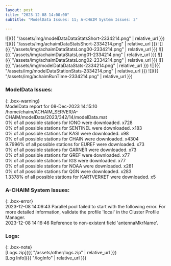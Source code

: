 ```yaml
---
layout: post
title: "2023-12-08 14:00:00"
subtitle: "ModelData Issues: 11; A-CHAIM System Issues: 2"

---
```


![]({{ "/assets/img/modelDataDataStatsShort-2334214.png" | relative_url }})
![]({{ "/assets/img/achaimDataStatsShort-2334214.png" | relative_url }})
![]({{ "/assets/img/achaimDataStatsLong00-2334214.png" | relative_url }})
![]({{ "/assets/img/achaimDataStatsLong01-2334214.png" | relative_url }})
![]({{ "/assets/img/achaimDataStatsLong02-2334214.png" | relative_url }})
![]({{ "/assets/img/modelDataDataStats-2334214.png" | relative_url }})
![]({{ "/assets/img/modelDataStationStats-2334214.png" | relative_url }})
![]({{ "/assets/img/achaimRunTime-2334214.png" | relative_url }})


### ModelData Issues:  
  
{: .box-warning}  
 ModelData report for 08-Dec-2023 14:15:10   
 /home/chaim/ACHAIM_SERVER/A-CHAIM/modelData/2023/342/14/modelData.mat   
 0% of all possible stations for IONO were downloaded. x728   
 0% of all possible stations for SENTINEL were downloaded. x183   
 0% of all possible stations for KASI were downloaded. x98   
 0% of all possible stations for CHAIN were downloaded. x4304   
 9.7996% of all possible stations for EUREF were downloaded. x73   
 0% of all possible stations for GARNER were downloaded. x73   
 0% of all possible stations for GREF were downloaded. x77   
 0% of all possible stations for IGS were downloaded. x77   
 0% of all possible stations for NOAA were downloaded. x281   
 0% of all possible stations for QGN were downloaded. x283   
 1.3378% of all possible stations for KARTVERKET were downloaded. x5   
  
### A-CHAIM System Issues:  
  
{: .box-error}  
2023-12-08 14:09:43 Parallel pool failed to start with the following error. For more detailed information, validate the profile 'local' in the Cluster Profile Manager.  
2023-12-08 14:16:46 Reference to non-existent field 'antennaMkrName'.  

### Logs:  
  
{: .box-note}  
[Logs.zip]({{ "/assets/other/logs.zip" | relative_url }})  
[Log Info]({{ "/logInfo" | relative_url }})  
